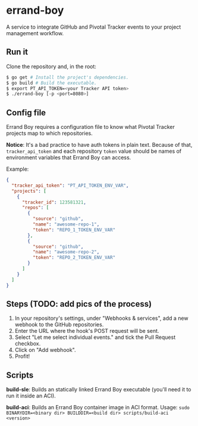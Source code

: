 # errand-boy
A service to integrate GitHub and Pivotal Tracker events to your project management workflow.

## Run it
Clone the repository and, in the root:
```sh
$ go get # Install the project's dependencies.
$ go build # Build the executable.
$ export PT_API_TOKEN=<your Tracker API token>
$ ./errand-boy [-p <port=8080>]
```

## Config file
Errand Boy requires a configuration file to know what Pivotal Tracker projects map to which
repositories.

**Notice**: It's a bad practice to have auth tokens in plain text. Because of that,
`tracker_api_token` and each repository `token` value should be names of  environment variables that
Errand Boy can access.

Example:

```json
{
  "tracker_api_token": "PT_API_TOKEN_ENV_VAR",
  "projects": [
    {
      "tracker_id": 123581321,
      "repos": [
        {
          "source": "github",
          "name": "awesome-repo-1",
          "token": "REPO_1_TOKEN_ENV_VAR"
        },
        {
          "source": "github",
          "name": "awesome-repo-2",
          "token": "REPO_2_TOKEN_ENV_VAR"
        }
      ]
    }
  ]
}
```

## Steps (TODO: add pics of the process)
1. In your repository's settings, under "Webhooks & services", add a new webhook to the GitHub
repositories.
2. Enter the URL where the hook's POST request will be sent.
3. Select "Let me select individual events." and tick the Pull Request checkbox.
4. Click on "Add webhook".
5. Profit!

## Scripts

**build-sle**: Builds an statically linked Errand Boy executable (you'll need it to run it inside
an ACI).

**build-aci**: Builds an Errand Boy container image in ACI format.
Usage: `sudo BINARYDIR=<binary dir> BUILDDIR=<build dir> scripts/build-aci <version>`
